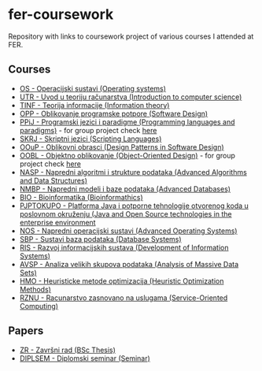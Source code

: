# fer-coursework
Repository with links to coursework project of various courses I attended at FER.

## Courses
* [OS - Operacijski sustavi (Operating systems)](https://gitlab.com/jan-kelemen/FER/tree/master/OS)
* [UTR - Uvod u teoriju računarstva (Introduction to computer science)](https://gitlab.com/jan-kelemen/FER/tree/master/UTR)
* [TINF - Teorija informacije (Information theory)](https://gitlab.com/jan-kelemen/FER/tree/master/TINF)
* [OPP - Oblikovanje programske potpore (Software Design)](https://gitlab.com/jan-kelemen/ANewHopeee)
* [PPiJ - Programski jezici i paradigme (Programming languages and paradigms)](https://gitlab.com/jan-kelemen/FER/tree/master/PPiJ) - for group project check [here](https://gitlab.com/jan-kelemen/byteMe)
* [SKRJ - Skriptni jezici (Scripting Languages)](https://gitlab.com/jan-kelemen/FER/tree/master/SKRJ)
* [OOuP - Oblikovni obrasci (Design Patterns in Software Design)](https://gitlab.com/jan-kelemen/o-o-u-p)
* [OOBL - Objektno oblikovanje (Object-Oriented Design)](https://gitlab.com/jan-kelemen/FER/tree/master/OOBL) - for group project check [here](https://gitlab.com/jan-kelemen/oobl-seminar)
* [NASP - Napredni algoritmi i strukture podataka (Advanced Algorithms and Data Structures)](https://gitlab.com/jan-kelemen/n-a-s-p)
* [NMBP - Napredni modeli i baze podataka (Advanced Databases)](https://gitlab.com/jan-kelemen/n-m-b-p)
* [BIO - Bioinformatika (Bioinformathics)](https://gitlab.com/jan-kelemen/bio-inf)
* [PJPTOKUPO - Platforma Java i potporne tehnologije otvorenog koda u poslovnom okruženju (Java and Open Source technologies in the enterprise environment](https://gitlab.com/jan-kelemen/p-j-p-t-o-k-u-p-o)
* [NOS - Napredni operacijski sustavi (Advanced Operating Systems)](https://gitlab.com/jan-kelemen/FER/tree/master/NOS)
* [SBP - Sustavi baza podataka (Database Systems)](https://gitlab.com/jan-kelemen/s-b-p)
* [RIS - Razvoj informacijskih sustava (Development of Information Systems)](https://gitlab.com/jan-kelemen/r-i-s)
* [AVSP - Analiza velikih skupova podataka (Analysis of Massive Data Sets)](https://gitlab.com/jan-kelemen/a-v-s-p)
* [HMO - Heuristicke metode optimizacija (Heuristic Optimization Methods)](https://gitlab.com/jan-kelemen/h-m-o)
* [RZNU - Racunarstvo zasnovano na uslugama (Service-Oriented Computing)](https://gitlab.com/jan-kelemen/r-z-n-u)

## Papers
* [ZR - Završni rad (BSc Thesis)](https://github.com/jan-kelemen/bachelor-thesis)
* [DIPLSEM - Diplomski seminar (Seminar)](https://github.com/jan-kelemen/dipl-sem)
